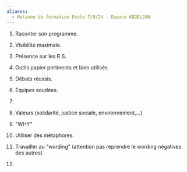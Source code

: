 ```yaml
---
aliases:
  - Matinée de formation Ecolo 7/9/24 - Espace KEGELJAN
---
```


1. Raconter son programme.
2. Visibilité maximale.
3. Présence sur les R.S.
4. Outils papier pertinents et bien utilisés 
5. Débats réussis.
6. Équipes soudées. 
7. 

1. Valeurs (solidarité, justice sociale, environnement,...)
2. "WHY" 
3. Utiliser des métaphores. 
4. Travailler au "wording" (attention pas reprendre le wording négatives des autres)
5. 



